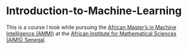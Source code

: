 # Introduction-to-Machine-Learning

This is a course I took while pursuing the [African Master’s in Machine Intelligence (AMMI)](https://aimsammi.org/) at  the [ African Institute for Mathematical Sciences (AIMS) Senegal](https://aims-senegal.org/).
